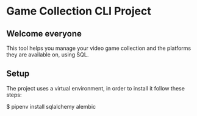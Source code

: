 # Game Collection CLI Project

## Welcome everyone

This tool helps you manage your video game collection and the platforms they are available on, using SQL.

## Setup

The project uses a virtual environment, in order to install it follow these steps:

$ pipenv install sqlalchemy alembic
